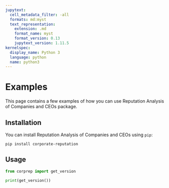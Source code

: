 ```yaml
---
jupytext:
  cell_metadata_filter: -all
  formats: md:myst
  text_representation:
    extension: .md
    format_name: myst
    format_version: 0.13
    jupytext_version: 1.11.5
kernelspec:
  display_name: Python 3
  language: python
  name: python3
---
```


# Examples

This page contains a few examples of how you can use Reputation Analysis of Companies and CEOs package.

## Installation

You can install Reputation Analysis of Companies and CEOs using `pip`:

```{code-cell}
pip install corporate-reputation
```

## Usage

```python
from corprep import get_version

print(get_version())
```
